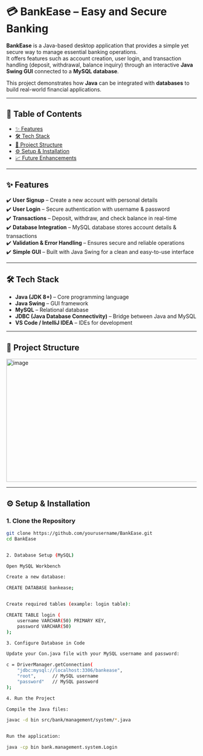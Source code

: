 
# 💳 BankEase – Easy and Secure Banking

**BankEase** is a Java-based desktop application that provides a simple yet secure way to manage essential banking operations.  
It offers features such as account creation, user login, and transaction handling (deposit, withdrawal, balance inquiry) through an interactive **Java Swing GUI** connected to a **MySQL database**.  

This project demonstrates how **Java** can be integrated with **databases** to build real-world financial applications.

---

## 📌 Table of Contents
- [✨ Features](#-features)
- [🛠️ Tech Stack](#️-tech-stack)
- [📂 Project Structure](#-project-structure)
- [⚙️ Setup & Installation](#️-setup--installation)
- [📈 Future Enhancements](#-future-enhancements)

---

## ✨ Features
✔️ **User Signup** – Create a new account with personal details  
✔️ **User Login** – Secure authentication with username & password  
✔️ **Transactions** – Deposit, withdraw, and check balance in real-time  
✔️ **Database Integration** – MySQL database stores account details & transactions  
✔️ **Validation & Error Handling** – Ensures secure and reliable operations  
✔️ **Simple GUI** – Built with Java Swing for a clean and easy-to-use interface  

---

## 🛠️ Tech Stack
- **Java (JDK 8+)** – Core programming language  
- **Java Swing** – GUI framework  
- **MySQL** – Relational database  
- **JDBC (Java Database Connectivity)** – Bridge between Java and MySQL  
- **VS Code / IntelliJ IDEA** – IDEs for development  

---

## 📂 Project Structure

<img width="561" height="325" alt="image" src="https://github.com/user-attachments/assets/1cb533e6-6012-4499-aba0-8ac5f4dd32db" />

---

## ⚙️ Setup & Installation

### 1. Clone the Repository
```bash
git clone https://github.com/yourusername/BankEase.git
cd BankEase


2. Database Setup (MySQL)

Open MySQL Workbench

Create a new database:

CREATE DATABASE bankease;


Create required tables (example: login table):

CREATE TABLE login (
    username VARCHAR(50) PRIMARY KEY,
    password VARCHAR(50)
);

3. Configure Database in Code

Update your Con.java file with your MySQL username and password:

c = DriverManager.getConnection(
    "jdbc:mysql://localhost:3306/bankease",
    "root",      // MySQL username
    "password"   // MySQL password
);

4. Run the Project

Compile the Java files:

javac -d bin src/bank/management/system/*.java


Run the application:

java -cp bin bank.management.system.Login

